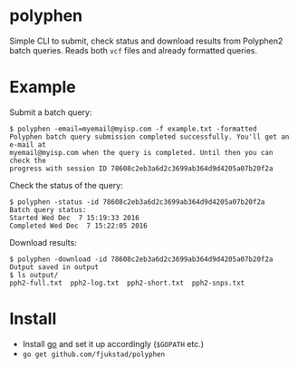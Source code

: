 # polyphen
Simple CLI to submit, check status and download results from Polyphen2 batch
queries. Reads both `vcf` files and already formatted queries. 

# Example 
Submit a batch query: 
```
$ polyphen -email=myemail@myisp.com -f example.txt -formatted
Polyphen batch query submission completed successfully. You'll get an e-mail at
myemail@myisp.com when the query is completed. Until then you can check the
progress with session ID 78608c2eb3a6d2c3699ab364d9d4205a07b20f2a
```

Check the status of the query:
```
$ polyphen -status -id 78608c2eb3a6d2c3699ab364d9d4205a07b20f2a
Batch query status:
Started Wed Dec  7 15:19:33 2016
Completed Wed Dec  7 15:22:05 2016
```

Download results:

```
$ polyphen -download -id 78608c2eb3a6d2c3699ab364d9d4205a07b20f2a
Output saved in output
$ ls output/
pph2-full.txt  pph2-log.txt  pph2-short.txt  pph2-snps.txt
```

# Install
- Install [go](http://golang.org) and set it up accordingly (`$GOPATH` etc.) 
- `go get github.com/fjukstad/polyphen`

